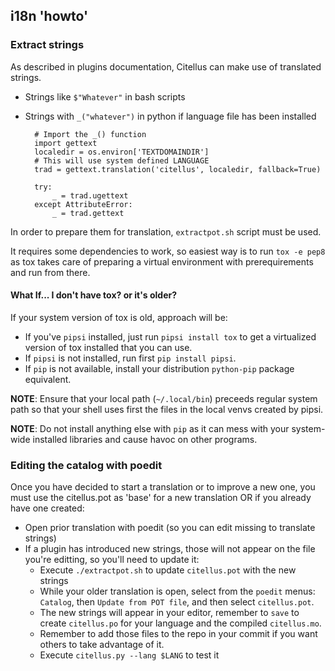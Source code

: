 ## i18n 'howto'

### Extract strings
As described in plugins documentation, Citellus can make use of translated strings.

- Strings like `$"Whatever"` in bash scripts

- Strings with `_("whatever")` in python if language file has been installed

        # Import the _() function
        import gettext
        localedir = os.environ['TEXTDOMAINDIR']
        # This will use system defined LANGUAGE
        trad = gettext.translation('citellus', localedir, fallback=True)

        try:
            _ = trad.ugettext
        except AttributeError:
            _ = trad.gettext

In order to prepare them for translation, `extractpot.sh` script must be used.

It requires some dependencies to work, so easiest way is to run `tox -e pep8` as tox takes care of preparing a virtual environment with prerequirements and run from there.

#### What If... I don't have tox? or it's older?

If your system version of tox is old, approach will be:
- If you've `pipsi` installed, just run `pipsi install tox` to get a virtualized version of tox installed that you can use.
- If `pipsi` is not installed, run first `pip install pipsi`.
- If `pip` is not available, install your distribution `python-pip` package equivalent.

**NOTE**: Ensure that your local path (`~/.local/bin`) preceeds regular system path so that your shell uses first the files in the local venvs created by pipsi.

**NOTE**: Do not install anything else with `pip` as it can mess with your system-wide installed libraries and cause havoc on other programs.

### Editing the catalog with poedit

Once you have decided to start a translation or to improve a new one, you must use the citellus.pot as 'base' for a new translation OR if you already have one created:

- Open prior translation with poedit (so you can edit missing to translate strings)
- If a plugin has introduced new strings, those will not appear on the file you're editting, so you'll need to update it:
    - Execute `./extractpot.sh` to update `citellus.pot` with the new strings
    - While your older translation is open, select from the `poedit` menus: `Catalog`, then `Update from POT file`, and then select `citellus.pot`.
    - The new strings will appear in your editor, remember to `save` to create `citellus.po` for your language and the compiled `citellus.mo`.
    - Remember to add those files to the repo in your commit if you want others to take advantage of it.
    - Execute `citellus.py --lang $LANG` to test it
